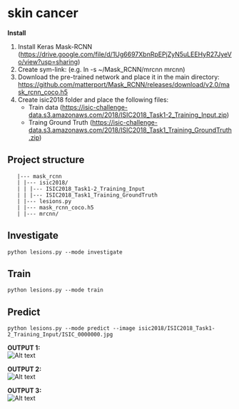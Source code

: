 # skin cancer

**Install**
1. Install Keras Mask-RCNN (https://drive.google.com/file/d/1Ug6697XbnRpEPjZyN5uLEEHyR27JyeVo/view?usp=sharing)
2. Create sym-link: (e.g. ln -s ~/Mask_RCNN/mrcnn mrcnn)
3. Download the pre-trained network and place it in the main directory: https://github.com/matterport/Mask_RCNN/releases/download/v2.0/mask_rcnn_coco.h5
4. Create isic2018 folder and place the following files:
   - Train data (https://isic-challenge-data.s3.amazonaws.com/2018/ISIC2018_Task1-2_Training_Input.zip)
   - Traing Ground Truth (https://isic-challenge-data.s3.amazonaws.com/2018/ISIC2018_Task1_Training_GroundTruth.zip)

## Project structure
```
   |--- mask_rcnn
   | |--- isic2018/
   | | |--- ISIC2018_Task1-2_Training_Input
   | | |--- ISIC2018_Task1_Training_GroundTruth
   | |--- lesions.py
   | |--- mask_rcnn_coco.h5
   | |--- mrcnn/
```


## Investigate
```python lesions.py --mode investigate```

## Train
```python lesions.py --mode train```

## Predict
```python lesions.py --mode predict --image isic2018/ISIC2018_Task1-2_Training_Input/ISIC_0000000.jpg```

**OUTPUT 1:**\
![Alt text](readme/ISIC_0000000.png?raw=true "Title")

**OUTPUT 2:**\
![Alt text](readme/ISIC_0000001.png?raw=true "Title")

**OUTPUT 3:**\
![Alt text](readme/ISIC_0000002.png?raw=true "Title")
